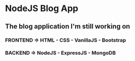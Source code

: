 # NodeJS Blog App

## The blog application I'm still working on

### FRONTEND => HTML - CSS - VanillaJS - Bootstrap
### BACKEND => NodeJS - ExpressJS - MongoDB
